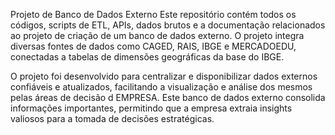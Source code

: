 Projeto de Banco de Dados Externo 
Este repositório contém todos os códigos, scripts de ETL, APIs, dados brutos e a documentação relacionados ao projeto de criação de um banco de dados externo. O projeto integra diversas fontes de dados como CAGED, RAIS, IBGE e MERCADOEDU, conectadas a tabelas de dimensões geográficas da base do IBGE.


O projeto foi desenvolvido para centralizar e disponibilizar dados externos confiáveis e atualizados, facilitando a visualização e análise dos mesmos pelas áreas de decisão d EMPRESA. Este banco de dados externo consolida informações importantes, permitindo que a empresa extraia insights valiosos para a tomada de decisões estratégicas.


